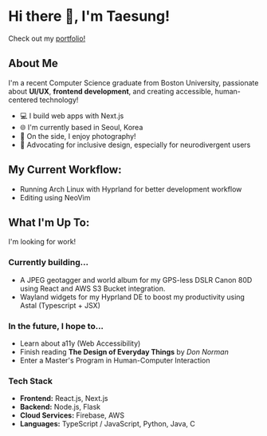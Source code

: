 # Hi there 👋, I'm Taesung!

Check out my [portfolio!](https://yoontsy2000.github.io)

## About Me

I'm a recent Computer Science graduate from Boston University, passionate about **UI/UX**, **frontend development**, and creating accessible, human-centered technology!

- 💻 I build web apps with Next.js
- 🌐 I'm currently based in Seoul, Korea
- 📸 On the side, I enjoy photography!
- 🧠 Advocating for inclusive design, especially for neurodivergent users

## My Current Workflow:

- Running Arch Linux with Hyprland for better development workflow
- Editing using NeoVim

## What I'm Up To:

I'm looking for work!

### Currently building...

- A JPEG geotagger and world album for my GPS-less DSLR Canon 80D using React and AWS S3 Bucket integration.
- Wayland widgets for my Hyprland DE to boost my productivity using Astal (Typescript + JSX)

### In the future, I hope to...

- Learn about a11y (Web Accessibility)
- Finish reading <b>The Design of Everyday Things</b> by <i>Don Norman</i>
- Enter a Master's Program in Human-Computer Interaction

### Tech Stack

- **Frontend:** React.js, Next.js
- **Backend:** Node.js, Flask
- **Cloud Services:** Firebase, AWS
- **Languages:** TypeScript / JavaScript, Python, Java, C

